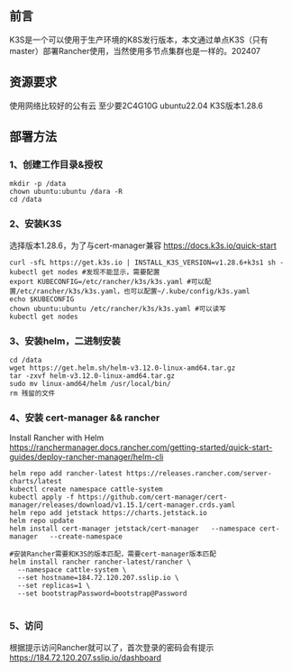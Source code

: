 ## 前言
K3S是一个可以使用于生产环境的K8S发行版本，本文通过单点K3S（只有master）部署Rancher使用，当然使用多节点集群也是一样的。202407
## 资源要求
使用网络比较好的公有云
至少要2C4G10G
ubuntu22.04
K3S版本1.28.6
## 部署方法

### 1、创建工作目录&授权
```
mkdir -p /data
chown ubuntu:ubuntu /dara -R
cd /data
```

### 2、安装K3S
选择版本1.28.6，为了与cert-manager兼容
https://docs.k3s.io/quick-start
```
curl -sfL https://get.k3s.io | INSTALL_K3S_VERSION=v1.28.6+k3s1 sh -
kubectl get nodes #发现不能显示，需要配置
export KUBECONFIG=/etc/rancher/k3s/k3s.yaml #可以配置/etc/rancher/k3s/k3s.yaml，也可以配置~/.kube/config/k3s.yaml
echo $KUBECONFIG
chown ubuntu:ubuntu /etc/rancher/k3s/k3s.yaml #可以读写
kubectl get nodes
```

### 3、安装helm，二进制安装
```
cd /data
wget https://get.helm.sh/helm-v3.12.0-linux-amd64.tar.gz
tar -zxvf helm-v3.12.0-linux-amd64.tar.gz
sudo mv linux-amd64/helm /usr/local/bin/
rm 残留的文件
```

### 4、安装 cert-manager && rancher
Install Rancher with Helm
https://ranchermanager.docs.rancher.com/getting-started/quick-start-guides/deploy-rancher-manager/helm-cli

```
helm repo add rancher-latest https://releases.rancher.com/server-charts/latest
kubectl create namespace cattle-system
kubectl apply -f https://github.com/cert-manager/cert-manager/releases/download/v1.15.1/cert-manager.crds.yaml
helm repo add jetstack https://charts.jetstack.io
helm repo update
helm install cert-manager jetstack/cert-manager   --namespace cert-manager   --create-namespace

#安装Rancher需要和K3S的版本匹配，需要cert-manager版本匹配
helm install rancher rancher-latest/rancher \
  --namespace cattle-system \
  --set hostname=184.72.120.207.sslip.io \
  --set replicas=1 \
  --set bootstrapPassword=bootstrap@Password


```

### 5、访问
根据提示访问Rancher就可以了，首次登录的密码会有提示
https://184.72.120.207.sslip.io/dashboard
